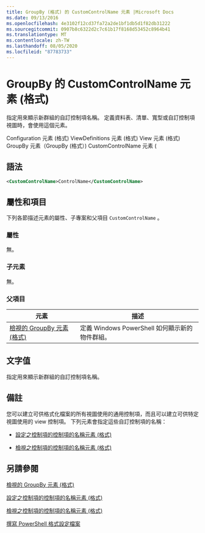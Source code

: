 ```yaml
---
title: GroupBy (格式) 的 CustomControlName 元素 |Microsoft Docs
ms.date: 09/13/2016
ms.openlocfilehash: 4e3102f12cd37fa72a2de1bf1db5d1f82db31222
ms.sourcegitcommit: 0907b8c6322d2c7c61b17f8168d53452c8964b41
ms.translationtype: MT
ms.contentlocale: zh-TW
ms.lasthandoff: 08/05/2020
ms.locfileid: "87783733"
---
```

# <a name="customcontrolname-element-for-groupby-format"></a>GroupBy 的 CustomControlName 元素 (格式)

指定用來顯示新群組的自訂控制項名稱。 定義資料表、清單、寬型或自訂控制項視圖時，會使用這個元素。

Configuration 元素 (格式) ViewDefinitions 元素 (格式) View 元素 (格式) GroupBy 元素（GroupBy (格式）) CustomControlName 元素 (

## <a name="syntax"></a>語法

```xml
<CustomControlName>ControlName</CustomControlName>
```

## <a name="attributes-and-elements"></a>屬性和項目

下列各節描述元素的屬性、子專案和父項目 `CustomControlName` 。

### <a name="attributes"></a>屬性

無。

### <a name="child-elements"></a>子元素

無。

### <a name="parent-elements"></a>父項目

|元素|描述|
|-------------|-----------------|
|[檢視的 GroupBy 元素 (格式)](./groupby-element-for-view-format.md)|定義 Windows PowerShell 如何顯示新的物件群組。|

## <a name="text-value"></a>文字值

指定用來顯示新群組的自訂控制項名稱。

## <a name="remarks"></a>備註

您可以建立可供格式化檔案的所有視圖使用的通用控制項，而且可以建立可供特定視圖使用的 view 控制項。 下列元素會指定這些自訂控制項的名稱：

- [設定之控制項的控制項的名稱元素 (格式)](./name-element-for-control-for-controls-for-configuration-format.md)

- [檢視之控制項的控制項的名稱元素 (格式)](./name-element-for-control-for-controls-for-view-format.md)

## <a name="see-also"></a>另請參閱

[檢視的 GroupBy 元素 (格式)](./groupby-element-for-view-format.md)

[設定之控制項的控制項的名稱元素 (格式)](./name-element-for-control-for-controls-for-configuration-format.md)

[檢視之控制項的控制項的名稱元素 (格式)](./name-element-for-control-for-controls-for-view-format.md)

[撰寫 PowerShell 格式設定檔案](./writing-a-powershell-formatting-file.md)
